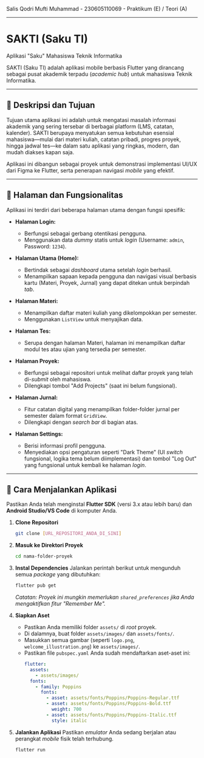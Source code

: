 Salis Qodri Mufti Muhammad - 230605110069 - Praktikum (E) / Teori (A)

---

# SAKTI (Saku TI)
Aplikasi "Saku" Mahasiswa Teknik Informatika

SAKTI (Saku TI) adalah aplikasi mobile berbasis Flutter yang dirancang sebagai pusat akademik terpadu (*academic hub*) untuk mahasiswa Teknik Informatika.

---

## 📝 Deskripsi dan Tujuan

Tujuan utama aplikasi ini adalah untuk mengatasi masalah informasi akademik yang sering tersebar di berbagai platform (LMS, catatan, kalender). SAKTI berupaya menyatukan semua kebutuhan esensial mahasiswa—mulai dari materi kuliah, catatan pribadi, progres proyek, hingga jadwal tes—ke dalam satu aplikasi yang ringkas, modern, dan mudah diakses kapan saja.

Aplikasi ini dibangun sebagai proyek untuk demonstrasi implementasi UI/UX dari Figma ke Flutter, serta penerapan navigasi *mobile* yang efektif.

---

## 📱 Halaman dan Fungsionalitas

Aplikasi ini terdiri dari beberapa halaman utama dengan fungsi spesifik:

* **Halaman Login:**
    * Berfungsi sebagai gerbang otentikasi pengguna.
    * Menggunakan data *dummy* statis untuk *login* (Username: `admin`, Password: `1234`).

* **Halaman Utama (Home):**
    * Bertindak sebagai *dashboard* utama setelah *login* berhasil.
    * Menampilkan sapaan kepada pengguna dan navigasi visual berbasis kartu (Materi, Proyek, Jurnal) yang dapat ditekan untuk berpindah *tab*.

* **Halaman Materi:**
    * Menampilkan daftar materi kuliah yang dikelompokkan per semester.
    * Menggunakan `ListView` untuk menyajikan data.

* **Halaman Tes:**
    * Serupa dengan halaman Materi, halaman ini menampilkan daftar modul tes atau ujian yang tersedia per semester.

* **Halaman Proyek:**
    * Berfungsi sebagai repositori untuk melihat daftar proyek yang telah di-*submit* oleh mahasiswa.
    * Dilengkapi tombol "Add Projects" (saat ini belum fungsional).

* **Halaman Jurnal:**
    * Fitur catatan digital yang menampilkan folder-folder jurnal per semester dalam format `GridView`.
    * Dilengkapi dengan *search bar* di bagian atas.

* **Halaman Settings:**
    * Berisi informasi profil pengguna.
    * Menyediakan opsi pengaturan seperti "Dark Theme" (UI *switch* fungsional, logika tema belum diimplementasi) dan tombol "Log Out" yang fungsional untuk kembali ke halaman *login*.

---

## 🚀 Cara Menjalankan Aplikasi

Pastikan Anda telah menginstal **Flutter SDK** (versi 3.x atau lebih baru) dan **Android Studio/VS Code** di komputer Anda.

1.  **Clone Repositori**
    ```bash
    git clone [URL_REPOSITORI_ANDA_DI_SINI]
    ```

2.  **Masuk ke Direktori Proyek**
    ```bash
    cd nama-folder-proyek
    ```

3.  **Instal Dependencies**
    Jalankan perintah berikut untuk mengunduh semua *package* yang dibutuhkan:
    ```bash
    flutter pub get
    ```
    *Catatan: Proyek ini mungkin memerlukan `shared_preferences` jika Anda mengaktifkan fitur "Remember Me".*

4.  **Siapkan Aset**
    * Pastikan Anda memiliki folder `assets/` di *root* proyek.
    * Di dalamnya, buat folder `assets/images/` dan `assets/fonts/`.
    * Masukkan semua gambar (seperti `logo.png`, `welcome_illustration.png`) ke `assets/images/`.
    * Pastikan file `pubspec.yaml` Anda sudah mendaftarkan aset-aset ini:
        ```yaml
        flutter:
          assets:
            - assets/images/
          fonts:
            - family: Poppins
              fonts:
                - asset: assets/fonts/Poppins/Poppins-Regular.ttf
                - asset: assets/fonts/Poppins/Poppins-Bold.ttf
                  weight: 700
                - asset: assets/fonts/Poppins/Poppins-Italic.ttf
                  style: italic
        ```

5.  **Jalankan Aplikasi**
    Pastikan *emulator* Anda sedang berjalan atau perangkat *mobile* fisik telah terhubung.
    ```bash
    flutter run
    ```
